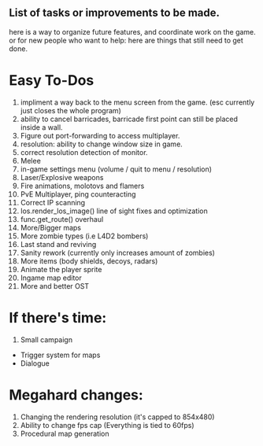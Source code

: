 ## List of tasks or improvements to be made.

here is a way to organize future features, and coordinate work on the game.
or for new people who want to help: here are things that still need to get done.

# Easy To-Dos
1. impliment a way back to the menu screen from the game. (esc currently just closes the whole program)
2. ability to cancel barricades, barricade first point can still be placed inside a wall.
3. Figure out port-forwarding to access multiplayer.
4. resolution: ability to change window size in game.
5. correct resolution detection of monitor.
6. Melee
7. in-game settings menu (volume / quit to menu / resolution)
8. Laser/Explosive weapons
9. Fire animations, molotovs and flamers
10. PvE Multiplayer, ping counteracting
11. Correct IP scanning
12. los.render_los_image() line of sight fixes and optimization
13. func.get_route() overhaul
14. More/Bigger maps
15. More zombie types (i.e L4D2 bombers)
16. Last stand and reviving
17. Sanity rework (currently only increases amount of zombies)
18. More items (body shields, decoys, radars)
19. Animate the player sprite
20. Ingame map editor 
21. More and better OST

# If there's time:
1. Small campaign
- Trigger system for maps
- Dialogue

# Megahard changes:

1. Changing the rendering resolution (it's capped to 854x480) 
2. Ability to change fps cap (Everything is tied to 60fps)
3. Procedural map generation
